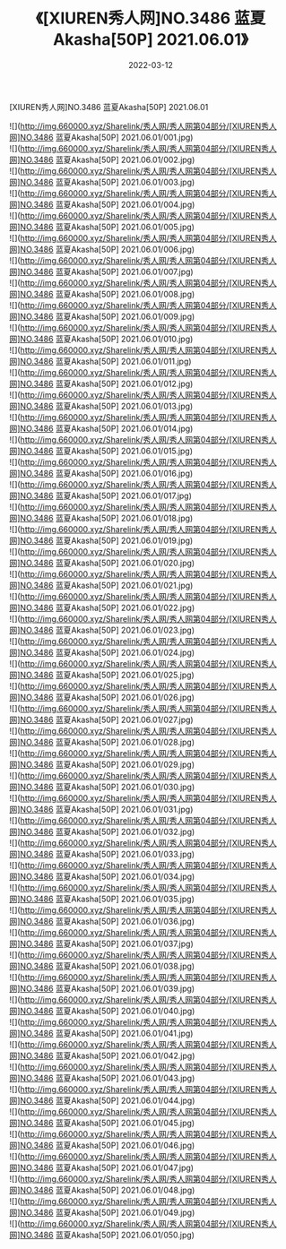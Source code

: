 ﻿---
layout: post
title:  《[XIUREN秀人网]NO.3486 蓝夏Akasha[50P] 2021.06.01》
date:   2022-03-12
img: http://img.660000.xyz/Sharelink/秀人网/秀人网第04部分/[XIUREN秀人网]NO.3486 蓝夏Akasha[50P] 2021.06.01/000.jpg
categories: [美女, 清纯, 唯美]
---

[XIUREN秀人网]NO.3486 蓝夏Akasha[50P] 2021.06.01

 ![](http://img.660000.xyz/Sharelink/秀人网/秀人网第04部分/[XIUREN秀人网]NO.3486 蓝夏Akasha[50P] 2021.06.01/001.jpg) <br>![](http://img.660000.xyz/Sharelink/秀人网/秀人网第04部分/[XIUREN秀人网]NO.3486 蓝夏Akasha[50P] 2021.06.01/002.jpg) <br>![](http://img.660000.xyz/Sharelink/秀人网/秀人网第04部分/[XIUREN秀人网]NO.3486 蓝夏Akasha[50P] 2021.06.01/003.jpg) <br>![](http://img.660000.xyz/Sharelink/秀人网/秀人网第04部分/[XIUREN秀人网]NO.3486 蓝夏Akasha[50P] 2021.06.01/004.jpg) <br>![](http://img.660000.xyz/Sharelink/秀人网/秀人网第04部分/[XIUREN秀人网]NO.3486 蓝夏Akasha[50P] 2021.06.01/005.jpg) <br>![](http://img.660000.xyz/Sharelink/秀人网/秀人网第04部分/[XIUREN秀人网]NO.3486 蓝夏Akasha[50P] 2021.06.01/006.jpg) <br>![](http://img.660000.xyz/Sharelink/秀人网/秀人网第04部分/[XIUREN秀人网]NO.3486 蓝夏Akasha[50P] 2021.06.01/007.jpg) <br>![](http://img.660000.xyz/Sharelink/秀人网/秀人网第04部分/[XIUREN秀人网]NO.3486 蓝夏Akasha[50P] 2021.06.01/008.jpg) <br>![](http://img.660000.xyz/Sharelink/秀人网/秀人网第04部分/[XIUREN秀人网]NO.3486 蓝夏Akasha[50P] 2021.06.01/009.jpg) <br>![](http://img.660000.xyz/Sharelink/秀人网/秀人网第04部分/[XIUREN秀人网]NO.3486 蓝夏Akasha[50P] 2021.06.01/010.jpg) <br>![](http://img.660000.xyz/Sharelink/秀人网/秀人网第04部分/[XIUREN秀人网]NO.3486 蓝夏Akasha[50P] 2021.06.01/011.jpg) <br>![](http://img.660000.xyz/Sharelink/秀人网/秀人网第04部分/[XIUREN秀人网]NO.3486 蓝夏Akasha[50P] 2021.06.01/012.jpg) <br>![](http://img.660000.xyz/Sharelink/秀人网/秀人网第04部分/[XIUREN秀人网]NO.3486 蓝夏Akasha[50P] 2021.06.01/013.jpg) <br>![](http://img.660000.xyz/Sharelink/秀人网/秀人网第04部分/[XIUREN秀人网]NO.3486 蓝夏Akasha[50P] 2021.06.01/014.jpg) <br>![](http://img.660000.xyz/Sharelink/秀人网/秀人网第04部分/[XIUREN秀人网]NO.3486 蓝夏Akasha[50P] 2021.06.01/015.jpg) <br>![](http://img.660000.xyz/Sharelink/秀人网/秀人网第04部分/[XIUREN秀人网]NO.3486 蓝夏Akasha[50P] 2021.06.01/016.jpg) <br>![](http://img.660000.xyz/Sharelink/秀人网/秀人网第04部分/[XIUREN秀人网]NO.3486 蓝夏Akasha[50P] 2021.06.01/017.jpg) <br>![](http://img.660000.xyz/Sharelink/秀人网/秀人网第04部分/[XIUREN秀人网]NO.3486 蓝夏Akasha[50P] 2021.06.01/018.jpg) <br>![](http://img.660000.xyz/Sharelink/秀人网/秀人网第04部分/[XIUREN秀人网]NO.3486 蓝夏Akasha[50P] 2021.06.01/019.jpg) <br>![](http://img.660000.xyz/Sharelink/秀人网/秀人网第04部分/[XIUREN秀人网]NO.3486 蓝夏Akasha[50P] 2021.06.01/020.jpg) <br>![](http://img.660000.xyz/Sharelink/秀人网/秀人网第04部分/[XIUREN秀人网]NO.3486 蓝夏Akasha[50P] 2021.06.01/021.jpg) <br>![](http://img.660000.xyz/Sharelink/秀人网/秀人网第04部分/[XIUREN秀人网]NO.3486 蓝夏Akasha[50P] 2021.06.01/022.jpg) <br>![](http://img.660000.xyz/Sharelink/秀人网/秀人网第04部分/[XIUREN秀人网]NO.3486 蓝夏Akasha[50P] 2021.06.01/023.jpg) <br>![](http://img.660000.xyz/Sharelink/秀人网/秀人网第04部分/[XIUREN秀人网]NO.3486 蓝夏Akasha[50P] 2021.06.01/024.jpg) <br>![](http://img.660000.xyz/Sharelink/秀人网/秀人网第04部分/[XIUREN秀人网]NO.3486 蓝夏Akasha[50P] 2021.06.01/025.jpg) <br>![](http://img.660000.xyz/Sharelink/秀人网/秀人网第04部分/[XIUREN秀人网]NO.3486 蓝夏Akasha[50P] 2021.06.01/026.jpg) <br>![](http://img.660000.xyz/Sharelink/秀人网/秀人网第04部分/[XIUREN秀人网]NO.3486 蓝夏Akasha[50P] 2021.06.01/027.jpg) <br>![](http://img.660000.xyz/Sharelink/秀人网/秀人网第04部分/[XIUREN秀人网]NO.3486 蓝夏Akasha[50P] 2021.06.01/028.jpg) <br>![](http://img.660000.xyz/Sharelink/秀人网/秀人网第04部分/[XIUREN秀人网]NO.3486 蓝夏Akasha[50P] 2021.06.01/029.jpg) <br>![](http://img.660000.xyz/Sharelink/秀人网/秀人网第04部分/[XIUREN秀人网]NO.3486 蓝夏Akasha[50P] 2021.06.01/030.jpg) <br>![](http://img.660000.xyz/Sharelink/秀人网/秀人网第04部分/[XIUREN秀人网]NO.3486 蓝夏Akasha[50P] 2021.06.01/031.jpg) <br>![](http://img.660000.xyz/Sharelink/秀人网/秀人网第04部分/[XIUREN秀人网]NO.3486 蓝夏Akasha[50P] 2021.06.01/032.jpg) <br>![](http://img.660000.xyz/Sharelink/秀人网/秀人网第04部分/[XIUREN秀人网]NO.3486 蓝夏Akasha[50P] 2021.06.01/033.jpg) <br>![](http://img.660000.xyz/Sharelink/秀人网/秀人网第04部分/[XIUREN秀人网]NO.3486 蓝夏Akasha[50P] 2021.06.01/034.jpg) <br>![](http://img.660000.xyz/Sharelink/秀人网/秀人网第04部分/[XIUREN秀人网]NO.3486 蓝夏Akasha[50P] 2021.06.01/035.jpg) <br>![](http://img.660000.xyz/Sharelink/秀人网/秀人网第04部分/[XIUREN秀人网]NO.3486 蓝夏Akasha[50P] 2021.06.01/036.jpg) <br>![](http://img.660000.xyz/Sharelink/秀人网/秀人网第04部分/[XIUREN秀人网]NO.3486 蓝夏Akasha[50P] 2021.06.01/037.jpg) <br>![](http://img.660000.xyz/Sharelink/秀人网/秀人网第04部分/[XIUREN秀人网]NO.3486 蓝夏Akasha[50P] 2021.06.01/038.jpg) <br>![](http://img.660000.xyz/Sharelink/秀人网/秀人网第04部分/[XIUREN秀人网]NO.3486 蓝夏Akasha[50P] 2021.06.01/039.jpg) <br>![](http://img.660000.xyz/Sharelink/秀人网/秀人网第04部分/[XIUREN秀人网]NO.3486 蓝夏Akasha[50P] 2021.06.01/040.jpg) <br>![](http://img.660000.xyz/Sharelink/秀人网/秀人网第04部分/[XIUREN秀人网]NO.3486 蓝夏Akasha[50P] 2021.06.01/041.jpg) <br>![](http://img.660000.xyz/Sharelink/秀人网/秀人网第04部分/[XIUREN秀人网]NO.3486 蓝夏Akasha[50P] 2021.06.01/042.jpg) <br>![](http://img.660000.xyz/Sharelink/秀人网/秀人网第04部分/[XIUREN秀人网]NO.3486 蓝夏Akasha[50P] 2021.06.01/043.jpg) <br>![](http://img.660000.xyz/Sharelink/秀人网/秀人网第04部分/[XIUREN秀人网]NO.3486 蓝夏Akasha[50P] 2021.06.01/044.jpg) <br>![](http://img.660000.xyz/Sharelink/秀人网/秀人网第04部分/[XIUREN秀人网]NO.3486 蓝夏Akasha[50P] 2021.06.01/045.jpg) <br>![](http://img.660000.xyz/Sharelink/秀人网/秀人网第04部分/[XIUREN秀人网]NO.3486 蓝夏Akasha[50P] 2021.06.01/046.jpg) <br>![](http://img.660000.xyz/Sharelink/秀人网/秀人网第04部分/[XIUREN秀人网]NO.3486 蓝夏Akasha[50P] 2021.06.01/047.jpg) <br>![](http://img.660000.xyz/Sharelink/秀人网/秀人网第04部分/[XIUREN秀人网]NO.3486 蓝夏Akasha[50P] 2021.06.01/048.jpg) <br>![](http://img.660000.xyz/Sharelink/秀人网/秀人网第04部分/[XIUREN秀人网]NO.3486 蓝夏Akasha[50P] 2021.06.01/049.jpg) <br>![](http://img.660000.xyz/Sharelink/秀人网/秀人网第04部分/[XIUREN秀人网]NO.3486 蓝夏Akasha[50P] 2021.06.01/050.jpg) <br>
